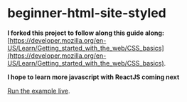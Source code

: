 # beginner-html-site-styled
**I forked this project to follow along this guide along:** [https://developer.mozilla.org/en-US/Learn/Getting_started_with_the_web/CSS_basics](https://developer.mozilla.org/en-US/Learn/Getting_started_with_the_web/CSS_basics).

**I hope to learn more javascript with ReactJS coming next**

[Run the example live](http://mdn.github.io/beginner-html-site-styled/).